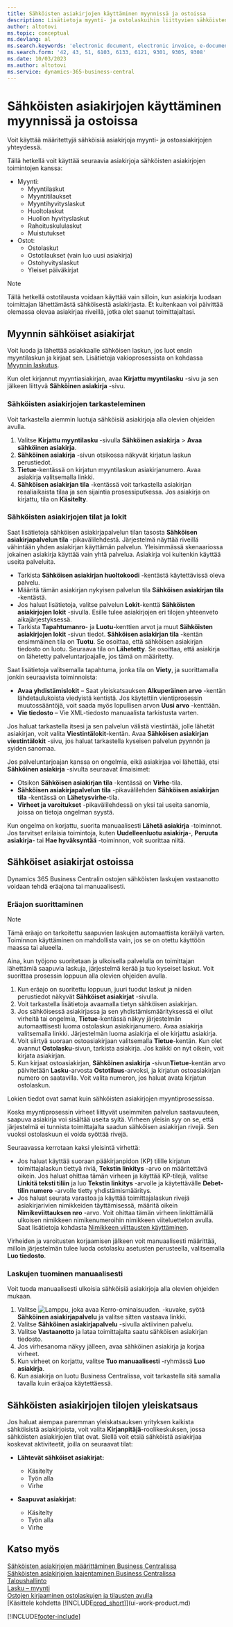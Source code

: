 ```yaml
---
title: Sähköisten asiakirjojen käyttäminen myynnissä ja ostoissa
description: Lisätietoja myynti- ja ostolaskuihin liittyvien sähköisten asiakirjojen toimintojen käyttämisestä.
author: altotovi
ms.topic: conceptual
ms.devlang: al
ms.search.keywords: 'electronic document, electronic invoice, e-document, e-invoice, sales, purchase'
ms.search.form: '42, 43, 51, 6103, 6133, 6121, 9301, 9305, 9308'
ms.date: 10/03/2023
ms.author: altotovi
ms.service: dynamics-365-business-central
---
```


# Sähköisten asiakirjojen käyttäminen myynnissä ja ostoissa

Voit käyttää määritettyjä sähköisiä asiakirjoja myynti- ja ostoasiakirjojen yhteydessä.

Tällä hetkellä voit käyttää seuraavia asiakirjoja sähköisten asiakirjojen toimintojen kanssa:  

- Myynti: 
    - Myyntilaskut
    - Myyntitilaukset
    - Myyntihyvityslaskut
    - Huoltolaskut
    - Huollon hyvityslaskut
    - Rahoituskululaskut
    - Muistutukset
- Ostot: 
    - Ostolaskut
    - Ostotilaukset (vain luo uusi asiakirja)
    - Ostohyvityslaskut
    - Yleiset päiväkirjat

> [!NOTE]
> Tällä hetkellä ostotilausta voidaan käyttää vain silloin, kun asiakirja luodaan toimittajan lähettämästä sähköisestä asiakirjasta. Et kuitenkaan voi päivittää olemassa olevaa asiakirjaa riveillä, jotka olet saanut toimittajaltasi.  

## Myynnin sähköiset asiakirjat

Voit luoda ja lähettää asiakkaalle sähköisen laskun, jos luot ensin myyntilaskun ja kirjaat sen. Lisätietoja vakioprosessista on kohdassa [Myynnin laskutus](sales-how-invoice-sales.md).

Kun olet kirjannut myyntiasiakirjan, avaa **Kirjattu myyntilasku** -sivu ja sen jälkeen liittyvä **Sähköinen asiakirja** -sivu.

### Sähköisten asiakirjojen tarkasteleminen

Voit tarkastella aiemmin luotuja sähköisiä asiakirjoja alla olevien ohjeiden avulla.

1. Valitse **Kirjattu myyntilasku** -sivulla **Sähköinen asiakirja** \> **Avaa sähköinen asiakirja**.
2. **Sähköinen asiakirja** -sivun otsikossa näkyvät kirjatun laskun perustiedot.
3. **Tietue**-kentässä on kirjatun myyntilaskun asiakirjanumero. Avaa asiakirja valitsemalla linkki.
4. **Sähköisen asiakirjan tila** -kentässä voit tarkastella asiakirjan reaaliaikaista tilaa ja sen sijaintia prosessiputkessa. Jos asiakirja on kirjattu, tila on **Käsitelty**.

### Sähköisten asiakirjojen tilat ja lokit

Saat lisätietoja sähköisen asiakirjapalvelun tilan tasosta **Sähköisen asiakirjapalvelun tila** -pikavälilehdestä. Järjestelmä näyttää riveillä vähintään yhden asiakirjan käyttämän palvelun. Yleisimmässä skenaariossa jokainen asiakirja käyttää vain yhtä palvelua. Asiakirja voi kuitenkin käyttää useita palveluita.

- Tarkista **Sähköisen asiakirjan huoltokoodi** -kentästä käytettävissä oleva palvelu.
- Määritä tämän asiakirjan nykyisen palvelun tila **Sähköisen asiakirjan tila** -kentästä.
- Jos haluat lisätietoja, valitse palvelun **Lokit**-kenttä **Sähköisten asiakirjojen lokit** -sivulla. Esille tulee asiakirjojen eri tilojen yhteenveto aikajärjestyksessä.
- Tarkista **Tapahtumanro**- ja **Luotu**-kenttien arvot ja muut **Sähköisten asiakirjojen lokit** -sivun tiedot. **Sähköisen asiakirjan tila** -kentän ensimmäinen tila on **Tuotu**. Se osoittaa, että sähköisen asiakirjan tiedosto on luotu. Seuraava tila on **Lähetetty**. Se osoittaa, että asiakirja on lähetetty palveluntarjoajalle, jos tämä on määritetty.

Saat lisätietoja valitsemalla tapahtuma, jonka tila on **Viety**, ja suorittamalla jonkin seuraavista toiminnoista:

- **Avaa yhdistämislokit** – Saat yleiskatsauksen **Alkuperäinen arvo** -kentän lähdetaulukoista viedyistä kentistä. Jos käytettiin vientiprosessin muutossääntöjä, voit saada myös lopullisen arvon **Uusi arvo** -kenttään.
- **Vie tiedosto** – Vie XML-tiedosto manuaalista tarkistusta varten.

Jos haluat tarkastella itsesi ja sen palvelun välistä viestintää, jolle lähetät asiakirjan, voit valita **Viestintälokit**-kentän. Avaa **Sähköisen asiakirjan viestintälokit** -sivu, jos haluat tarkastella kyseisen palvelun pyynnön ja syiden sanomaa.

Jos palveluntarjoajan kanssa on ongelmia, eikä asiakirjaa voi lähettää, etsi **Sähköinen asiakirja** -sivulta seuraavat ilmaisimet:

- Otsikon **Sähköisen asiakirjan tila** -kentässä on **Virhe**-tila.
- **Sähköisen asiakirjapalvelun tila** -pikavälilehden **Sähköisen asiakirjan tila** -kentässä on **Lähetysvirhe**-tila.
- **Virheet ja varoitukset** -pikavälilehdessä on yksi tai useita sanomia, joissa on tietoja ongelman syystä.

Kun ongelma on korjattu, suorita manuaalisesti **Lähetä asiakirja** -toiminnot. Jos tarvitset erilaisia toimintoja, kuten **Uudelleenluotu asiakirja**-, **Peruuta asiakirja**- tai **Hae hyväksyntää** -toiminnon, voit suorittaa niitä.

## Sähköiset asiakirjat ostoissa

Dynamics 365 Business Centralin ostojen sähköisten laskujen vastaanotto voidaan tehdä eräajona tai manuaalisesti.

### Eräajon suorittaminen

> [!NOTE]
> Tämä eräajo on tarkoitettu saapuvien laskujen automaattista keräilyä varten. Toiminnon käyttäminen on mahdollista vain, jos se on otettu käyttöön maassa tai alueella.

Aina, kun työjono suoritetaan ja ulkoisella palvelulla on toimittajan lähettämiä saapuvia laskuja, järjestelmä kerää ja tuo kyseiset laskut. Voit suorittaa prosessin loppuun alla olevien ohjeiden avulla.

1. Kun eräajo on suoritettu loppuun, juuri tuodut laskut ja niiden perustiedot näkyvät **Sähköiset asiakirjat** -sivulla.
2. Voit tarkastella lisätietoja avaamalla tietyn sähköisen asiakirjan.
3. Jos sähköisessä asiakirjassa ja sen yhdistämismäärityksessä ei ollut virheitä tai ongelmia, **Tietue**-kentässä näkyy järjestelmän automaattisesti luoma ostolaskun asiakirjanumero. Avaa asiakirja valitsemalla linkki. Järjestelmän luoma asiakirja ei ole kirjattu asiakirja.
4. Voit siirtyä suoraan ostoasiakirjaan valitsemalla **Tietue**-kentän. Kun olet avannut **Ostolasku**-sivun, tarkista asiakirja. Jos kaikki on nyt oikein, voit kirjata asiakirjan.
5. Kun kirjaat ostoasiakirjan, **Sähköinen asiakirja** -sivun**Tietue**-kentän arvo päivitetään **Lasku**-arvosta **Ostotilaus**-arvoksi, ja kirjatun ostoasiakirjan numero on saatavilla. Voit valita numeron, jos haluat avata kirjatun ostolaskun.

Lokien tiedot ovat samat kuin sähköisten asiakirjojen myyntiprosessissa.

Koska myyntiprosessin virheet liittyvät useimmiten palvelun saatavuuteen, saapuva asiakirja voi sisältää useita syitä. Virheen yleisin syy on se, että järjestelmä ei tunnista toimittajalta saadun sähköisen asiakirjan rivejä. Sen vuoksi ostolaskuun ei voida syöttää rivejä.

Seuraavassa kerrotaan kaksi yleisintä virhettä:

- Jos haluat käyttää suoraan pääkirjanpidon (KP) tilille kirjatun toimittajalaskun tiettyä riviä, **Tekstin linkitys** -arvo on määritettävä oikein. Jos haluat ohittaa tämän virheen ja käyttää KP-tilejä, valitse **Linkitä teksti tiliin** ja luo **Tekstin linkitys** -arvolle ja käytettävälle **Debet-tilin numero** -arvolle tietty yhdistämismääritys.
- Jos haluat seurata varastoa ja käyttää toimittajalaskun rivejä asiakirjarivien nimikkeiden täyttämisessä, määritä oikein **Nimikeviittauksen nro** -arvo. Voit ohittaa tämän virheen linkittämällä ulkoisen nimikkeen nimikenumeroihin nimikkeen viiteluettelon avulla. Saat lisätietoja kohdasta [Nimikkeen viittausten käyttäminen](inventory-how-use-item-cross-refs.md).

Virheiden ja varoitusten korjaamisen jälkeen voit manuaalisesti määrittää, milloin järjestelmän tulee luoda ostolasku asetusten perusteella, valitsemalla **Luo tiedosto**.

### Laskujen tuominen manuaalisesti

Voit tuoda manuaalisesti ulkoisia sähköisiä asiakirjoja alla olevien ohjeiden mukaan.

1. Valitse ![Lamppu, joka avaa Kerro-ominaisuuden.](media/ui-search/search_small.png "Kerro, mitä haluat tehdä") -kuvake, syötä **Sähköinen asiakirjapalvelu** ja valitse sitten vastaava linkki.
2. Valitse **Sähköinen asiakirjapalvelu** -sivulla aktiivinen palvelu. 
3. Valitse **Vastaanotto** ja lataa toimittajalta saatu sähköisen asiakirjan tiedosto.
4. Jos virhesanoma näkyy jälleen, avaa sähköinen asiakirja ja korjaa virheet.
5. Kun virheet on korjattu, valitse **Tuo manuaalisesti** -ryhmässä **Luo asiakirja**.
6. Kun asiakirja on luotu Business Centralissa, voit tarkastella sitä samalla tavalla kuin eräajoa käytettäessä.

## Sähköisten asiakirjojen tilojen yleiskatsaus

Jos haluat aiempaa paremman yleiskatsauksen yrityksen kaikista sähköisistä asiakirjoista, voit valita **Kirjanpitäjä**-roolikeskuksen, jossa sähköisten asiakirjojen tilat ovat. Siellä voit etsiä sähköistä asiakirjaa koskevat aktiviteetit, joilla on seuraavat tilat:

- **Lähtevät sähköiset asiakirjat:**

    - Käsitelty
    - Työn alla
    - Virhe

- **Saapuvat asiakirjat:**

    - Käsitelty
    - Työn alla
    - Virhe

## Katso myös

[Sähköisten asiakirjojen määrittäminen Business Centralissa](finance-how-setup-edocuments.md)  
[Sähköisten asiakirjojen laajentaminen Business Centralissa](/dynamics365/business-central/dev-itpro/developer/devenv-extend-edocuments)  
[Taloushallinto](finance.md)  
[Lasku – myynti](sales-how-invoice-sales.md)  
[Ostojen kirjaaminen ostolaskujen ja tilausten avulla](purchasing-how-record-purchases.md)  
[Käsittele kohdetta [!INCLUDE[prod_short](includes/prod_short.md)]](ui-work-product.md)

[!INCLUDE[footer-include](includes/footer-banner.md)]
